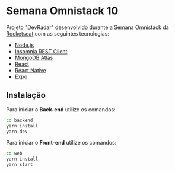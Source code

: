 # Semana Omnistack 10
Projeto "DevRadar" desenvolvido durante a Semana Omnistack da [Rocketseat](https://rocketseat.com.br/) com as seguintes tecnologias:

- [Node.js](https://nodejs.org/en/)
- [Insomnia REST Client](https://insomnia.rest/download/)
- [MongoDB Atlas](https://www.mongodb.com/cloud/atlas)
- [React](https://reactjs.org)
- [React Native](https://facebook.github.io/react-native/)
- [Expo](https://expo.io/)

## Instalação

Para iniciar o **Back-end** utilize os comandos:
```bash
cd backend
yarn install
yarn dev
```

Para iniciar o **Front-end** utilize os comandos:
```bash
cd web
yarn install
yarn start
```